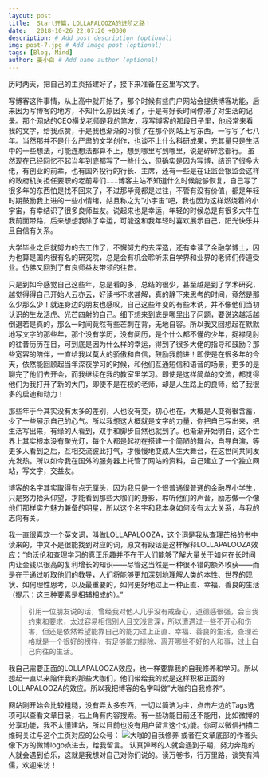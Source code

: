 ```yaml
---
layout: post
title:  Start开篇，LOLLAPALOOZA的进阶之路！
date:   2018-10-26 22:07:20 +0300
description: # Add post description (optional)
img: post-7.jpg # Add image post (optional)
tags: [Blog, Mind]
author: 姜小白 # Add name author (optional)
---
```

   历时两天，把自己的主页搭建好了，接下来准备在这里写文字。

   写博客这件事情，从上高中就开始了，那个时候有些门户网站会提供博客功能，后来因为写博客的地方，不知什么原因关闭了，于是有好长时间停滞了对生活的记录。那个网站的CEO横戈老师是我的笔友，我写博客的那段日子里，他经常来看我的文字，给我点赞，于是我也渐渐的习惯了在那个网站上写东西，一写写了七八年。当然那并不是什么严肃的文学创作，也谈不上什么科研成果，充其量只是生活中的一些想法，可能连想法都算不上，想到哪里写到哪里，说是碎碎念都行。
   虽然现在已经回忆不起当年到底都写了一些什么，但确实是因为写博，结识了很多大佬，有创业的前辈，也有国外投行的行长、主席，还有一些是在证监会银监会这样的政府机关担任要职的老前辈们......博客主站不知道什么时候能够恢复，自己写了很多年的东西怕是找不回来了，不过那毕竟都是过往，不管有没有价值，都是年轻时期鼓励我上进的一些小情绪，姑且称之为”小宇宙“吧，我也因为这样燃烧着的小宇宙，有幸结识了很多良师益友。说起来也是幸运，年轻的时候总是有很多大牛在我前面带路，后来想想我除了幸运，可能这和我年轻时喜欢展示自己，阳光快乐并且自信有关系。

   大学毕业之后就努力的去工作了，不懈努力的去深造，还有幸读了金融学博士，因为也算是国内很有名的研究院，总是会有机会聆听来自学界和业界的老师们传道受业。仿佛又回到了有良师益友带领的往昔。

   只是到如今感觉自己这些年，总是看的多，总结的很少，甚至越是到了学术研究，越觉得得自己开始人云亦云，好读书不求甚解，真的静下来思考的时间，竟然是那么少那么少！就连身边的朋友也感叹，自己这些年变的有些木讷，并不像他们当初认识的生龙活虎、光芒四射的自己。细下想来到底是哪里出了问题，要说这越活越倒退若是真的，那么一时间竟然有些芒刺在背，无地自容。所以我又回想起在默默地写文字的那些年，那个没有学历，没有阅历，是个什么都不懂的少年，捉襟见肘的往昔历历在目，可到底是因为什么样的幸运，得到了很多大佬的指导和鼓励？那些宽容的陪伴，一直给我以莫大的骄傲和自信，鼓励我前进！即使是在很多年的今天，依然能回顾起当年深夜学习的时候，和他们互通短信和语音的场景，更多的是聊完了他们去开会，而我继续在我的教室里学习。即使是这样简单的交流，都觉得他们为我打开了新的大门，即使不是在校的老师，却是人生路上的良师，给了我很多的启迪和动力！

   那些年于今其实没有太多的差别，人也没有变，初心也在，大概是人变得很含蓄，少了一些展示自己的心气。所以我想这大概就是文字的力量，你把自己写出来，把生活写出来，有缘的人看到，双手和脚步自然也就到了。也渐渐开始明白，这个世界上其实根本没有聚光灯，每个人都是起初在搭建一个简陋的舞台，自导自演，等更多人看到之后，互相交流彼此打气，才慢慢地变成人生大舞台，在这世间共同发光发热。所以如今我在国外的服务器上托管了网站的资料，自己建立了一个独立网站，写文字，交益友。

   博客的名字其实取得有点无厘头，因为我只是一个很普通很普通的金融界小学生，只是努力抬头仰望，才能看到那些大咖们的身影，聆听他们的声音，励志做一个像他们那样实力魅力兼备的明星，所以这个名字和我本身如何没有太大关系，与我的志向有关。

   我一直很喜欢一个英文词，叫做LOLLAPALOOZA，这个词是我从查理芒格的书中读来的，中文不是很能找到对应的词，原文有段话是这样解释LOLLAPALOOZA效应：“向沃伦和查理学习的真正乐趣并不在于人们能够了解大量关于如何在长时间内让金钱以很高的复利增长的知识——尽管这当然是一种很不错的额外收获——而是在于通过听取他们的教导，人们将能够更加深刻地理解人类的本性、世界的现状、如何理性思考，以及最重要的，如何更好地过上一种正直、幸福、善良的生活（提示：这三种要素是相辅相成的）。”

>引用一位朋友说的话，曾经我对他人几乎没有戒备心，道德感很强，会自我约束和要求，太过容易相信别人且交浅言深，所以遭遇过一些不开心和伤害，但还是依然希望能靠自己的能力过上正直、幸福、善良的生活，查理芒格就是一个很好的榜样，有足够能力排除、离开哪些不好的人和事，过上自己向往的生活。

   我自己需要正面的LOLLAPALOOZA效应，也一样要靠我的自我修养和学习。所以想起一直以来陪伴我的那些大咖们，他们带给我的就是这样积极正面的LOLLAPALOOZA的效应。所以我把博客的名字叫做”大咖的自我修养“。

   网站刚开始会比较粗糙，没有弄太多东西，一切以简洁为主，点击左边的Tags选项可以查看文章目录，右上角有内容搜索。有一些功能目前还不能用，比如微博的分享功能，我不太懂建站，所以目前也没有用户留言这个功能。你可以微信扫描二维码关注与这个主页对应的公众号：
   ![大咖的自我修养]({{site.baseurl}}/assets/img/wechat.jpg)
   或者在文章底部的作者头像下方的微博logo点进去，给我留言。
   认真弹琴的人就会遇到子期，努力奔跑的人就会遇到伯乐，这就是我想对自己对你们说的。读万卷书，行万里路，谈笑有鸿儒，欢迎来访！

